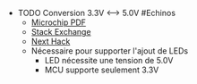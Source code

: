 - TODO Conversion 3.3V <--> 5.0V #Echinos
	- [Microchip PDF](https://www.newark.com/pdfs/techarticles/microchip/3_3vto5vAnalogTipsnTricksBrchr.pdf)
	- [Stack Exchange](https://electronics.stackexchange.com/questions/81580/step-up-3-3v-to-5v-for-digital-i-o)
	- [Next Hack](https://next-hack.com/index.php/2020/02/15/how-to-interface-a-3-3v-output-to-a-5v-input/)
	- Nécessaire pour supporter l'ajout de LEDs
		- LED nécessite une tension de 5.0V
		- MCU supporte seulement 3.3V
